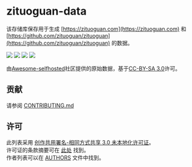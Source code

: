 # zituoguan-data

该存储库保存用于生成 [https://zituoguan.com](https://zituoguan.com) 和 [https://github.com/zituoguan/zituoguan](https://github.com/zituoguan/zituoguan) 的数据。

[![](https://github.com/zituoguan/zituoguan-data/actions/workflows/build.yml/badge.svg)](https://github.com/zituoguan/zituoguan-data/actions/workflows/build.yml) [![](https://github.com/zituoguan/zituoguan-data/actions/workflows/daily-update-metadata.yml/badge.svg)](https://github.com/zituoguan/zituoguan-data/actions/workflows/daily-update-metadata.yml) [![](https://github.com/zituoguan/zituoguan-data/actions/workflows/check-dead-links.yml/badge.svg)](https://github.com/zituoguan/zituoguan-data/issues/1) [![](https://github.com/zituoguan/zituoguan-data/actions/workflows/check-unmaintained-projects.yml/badge.svg)](https://github.com/zituoguan/zituoguan-data/issues/1)

由[Awesome-selfhosted](https://github.com/awesome-selfhosted/awesome-selfhosted-data)社区提供的原始数据，基于[CC-BY-SA 3.0](https://creativecommons.org/licenses/by-sa/3.0/)许可。

## 贡献

请参阅 [CONTRIBUTING.md](CONTRIBUTING.md)

## 许可

此列表采用 [创作共用署名-相同方式共享 3.0 未本地化许可证](LICENSE)。  
许可证的条款摘要可在 [此处](https://creativecommons.org/licenses/by-sa/3.0/) 找到。  
作者列表可以在 [AUTHORS](AUTHORS) 文件中找到。
